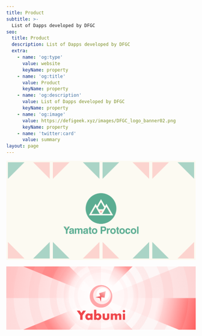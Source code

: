 ```yaml
---
title: Product
subtitle: >-
  List of Dapps developed by DFGC
seo:
  title: Product
  description: List of Dapps developed by DFGC
  extra:
    - name: 'og:type'
      value: website
      keyName: property
    - name: 'og:title'
      value: Product
      keyName: property
    - name: 'og:description'
      value: List of Dapps developed by DFGC
      keyName: property
    - name: 'og:image'
      value: https://defigeek.xyz/images/DFGC_logo_banner02.png
      keyName: property
    - name: 'twitter:card'
      value: summary
layout: page
---
```


[![Yamato Protocol](/images/blog/yamto_ogp.png)](https://app.yamato.fi/#/)


[![Yabumi](/images/blog/yabumibanner.png)](https://www.yabumi.xyz/en#)
